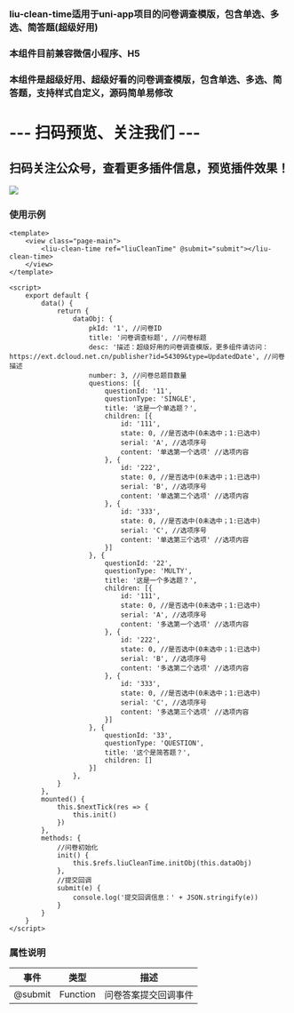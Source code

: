 ### liu-clean-time适用于uni-app项目的问卷调查模版，包含单选、多选、简答题(超级好用)
### 本组件目前兼容微信小程序、H5
### 本组件是超级好用、超级好看的问卷调查模版，包含单选、多选、简答题，支持样式自定义，源码简单易修改
# --- 扫码预览、关注我们 ---

## 扫码关注公众号，查看更多插件信息，预览插件效果！ 

![](https://uni.ckapi.pro/uniapp/publicize.png)

### 使用示例
``` 
<template>
	<view class="page-main">
		<liu-clean-time ref="liuCleanTime" @submit="submit"></liu-clean-time>
	</view>
</template>

<script>
	export default {
		data() {
			return {
				dataObj: {
					pkId: '1', //问卷ID
					title: '问卷调查标题', //问卷标题
					desc: '描述：超级好用的问卷调查模版，更多组件请访问：https://ext.dcloud.net.cn/publisher?id=54309&type=UpdatedDate', //问卷描述
					number: 3, //问卷总题目数量
					questions: [{
						questionId: '11',
						questionType: 'SINGLE',
						title: '这是一个单选题？',
						children: [{
							id: '111',
							state: 0, //是否选中(0未选中；1:已选中)
							serial: 'A', //选项序号
							content: '单选第一个选项' //选项内容
						}, {
							id: '222',
							state: 0, //是否选中(0未选中；1:已选中)
							serial: 'B', //选项序号
							content: '单选第二个选项' //选项内容
						}, {
							id: '333',
							state: 0, //是否选中(0未选中；1:已选中)
							serial: 'C', //选项序号
							content: '单选第三个选项' //选项内容
						}]
					}, {
						questionId: '22',
						questionType: 'MULTY',
						title: '这是一个多选题？',
						children: [{
							id: '111',
							state: 0, //是否选中(0未选中；1:已选中)
							serial: 'A', //选项序号
							content: '多选第一个选项' //选项内容
						}, {
							id: '222',
							state: 0, //是否选中(0未选中；1:已选中)
							serial: 'B', //选项序号
							content: '多选第二个选项' //选项内容
						}, {
							id: '333',
							state: 0, //是否选中(0未选中；1:已选中)
							serial: 'C', //选项序号
							content: '多选第三个选项' //选项内容
						}]
					}, {
						questionId: '33',
						questionType: 'QUESTION',
						title: '这个是简答题？',
						children: []
					}]
				},
			}
		},
		mounted() {
			this.$nextTick(res => {
				this.init()
			})
		},
		methods: {
			//问卷初始化
			init() {
				this.$refs.liuCleanTime.initObj(this.dataObj)
			},
			//提交回调
			submit(e) {
				console.log('提交回调信息：' + JSON.stringify(e))
			}
		}
	}
</script>
```

### 属性说明
| 事件                         | 类型            | 描述             |
| ----------------------------|---------------  | ---------------|
| @submit                     | Function        |问卷答案提交回调事件

